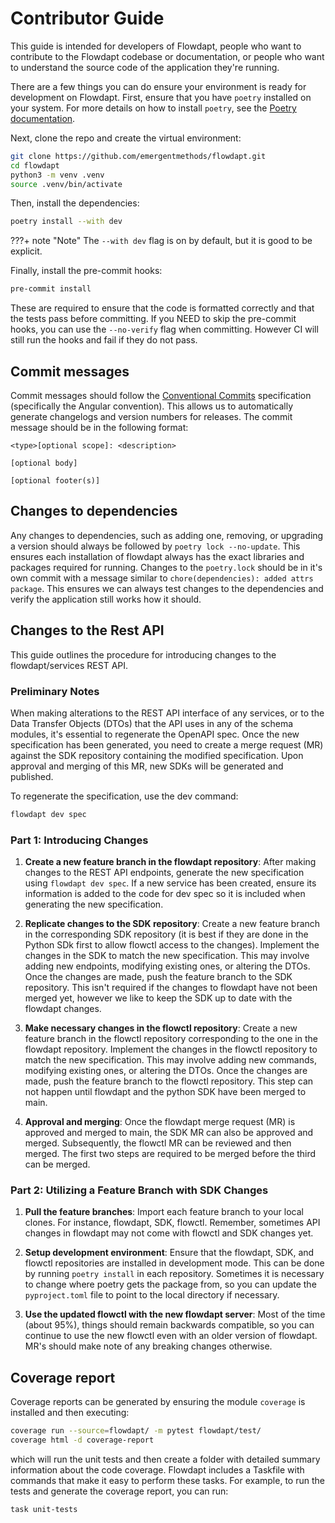 # Contributor Guide

This guide is intended for developers of Flowdapt, people who want to contribute to the Flowdapt codebase or documentation, or people who want to understand the source code of the application they're running.

There are a few things you can do ensure your environment is ready for development on Flowdapt. First, ensure that you have `poetry` installed on your system. For more details on how to install `poetry`, see the [Poetry documentation](https://python-poetry.org/docs/#installation).

Next, clone the repo and create the virtual environment:

```bash
git clone https://github.com/emergentmethods/flowdapt.git
cd flowdapt
python3 -m venv .venv
source .venv/bin/activate
```

Then, install the dependencies:

```bash
poetry install --with dev
```

???+ note "Note"
    The `--with dev` flag is on by default, but it is good to be explicit.

Finally, install the pre-commit hooks:

```bash
pre-commit install
```

These are required to ensure that the code is formatted correctly and that the tests pass before committing. If you NEED to skip the pre-commit hooks, you can use the `--no-verify` flag when committing. However CI will still run the hooks and fail if they do not pass.

## Commit messages

Commit messages should follow the [Conventional Commits](https://www.conventionalcommits.org/en/v1.0.0/) specification (specifically the Angular convention). This allows us to automatically generate changelogs and version numbers for releases. The commit message should be in the following format:

```
<type>[optional scope]: <description>

[optional body]

[optional footer(s)]
```

## Changes to dependencies

Any changes to dependencies, such as adding one, removing, or upgrading a version should always be followed by `poetry lock --no-update`. This ensures each installation of flowdapt always has the exact libraries and packages required for running. Changes to the `poetry.lock` should be in it's own commit with a message similar to `chore(dependencies): added attrs package`. This ensures we can always test changes to the dependencies and verify the application still works how it should.

## Changes to the Rest API

This guide outlines the procedure for introducing changes to the flowdapt/services REST API.

### Preliminary Notes

When making alterations to the REST API interface of any services, or to the Data Transfer Objects (DTOs) that the API uses in any of the schema modules, it's essential to regenerate the OpenAPI spec. Once the new specification has been generated, you need to create a merge request (MR) against the SDK repository containing the modified specification. Upon approval and merging of this MR, new SDKs will be generated and published.

To regenerate the specification, use the dev command:

```bash
flowdapt dev spec
```

### Part 1: Introducing Changes

1. **Create a new feature branch in the flowdapt repository**: After making changes to the REST API endpoints, generate the new specification using `flowdapt dev spec`. If a new service has been created, ensure its information is added to the code for dev spec so it is included when generating the new specification.

2. **Replicate changes to the SDK repository**: Create a new feature branch in the corresponding SDK repository (it is best if they are done in the Python SDk first to allow flowctl access to the changes). Implement the changes in the SDK to match the new specification. This may involve adding new endpoints, modifying existing ones, or altering the DTOs. Once the changes are made, push the feature branch to the SDK repository. This isn't required if the changes to flowdapt have not been merged yet, however we like to keep the SDK up to date with the flowdapt changes.

3. **Make necessary changes in the flowctl repository**: Create a new feature branch in the flowctl repository corresponding to the one in the flowdapt repository. Implement the changes in the flowctl repository to match the new specification. This may involve adding new commands, modifying existing ones, or altering the DTOs. Once the changes are made, push the feature branch to the flowctl repository. This step can not happen until flowdapt and the python SDK have been merged to main.

5. **Approval and merging**: Once the flowdapt merge request (MR) is approved and merged to main, the SDK MR can also be approved and merged. Subsequently, the flowctl MR can be reviewed and then merged. The first two steps are required to be merged before the third can be merged.

### Part 2: Utilizing a Feature Branch with SDK Changes

1. **Pull the feature branches**: Import each feature branch to your local clones. For instance, flowdapt, SDK, flowctl. Remember, sometimes API changes in flowdapt may not come with flowctl and SDK changes yet.

2. **Setup development environment**: Ensure that the flowdapt, SDK, and flowctl repositories are installed in development mode. This can be done by running `poetry install` in each repository. Sometimes it is necessary to change where poetry gets the package from, so you can update the `pyproject.toml` file to point to the local directory if necessary.

3. **Use the updated flowctl with the new flowdapt server**: Most of the time (about 95%), things should remain backwards compatible, so you can continue to use the new flowctl even with an older version of flowdapt. MR's should make note of any breaking changes otherwise.


## Coverage report

Coverage reports can be generated by ensuring the module `coverage` is installed and then executing:

```bash
coverage run --source=flowdapt/ -m pytest flowdapt/test/
coverage html -d coverage-report
```

which will run the unit tests and then create a folder with detailed summary information about the code coverage. Flowdapt includes a Taskfile with commands that make it easy to perform these tasks. For example, to run the tests and generate the coverage report, you can run:

```bash
task unit-tests
```